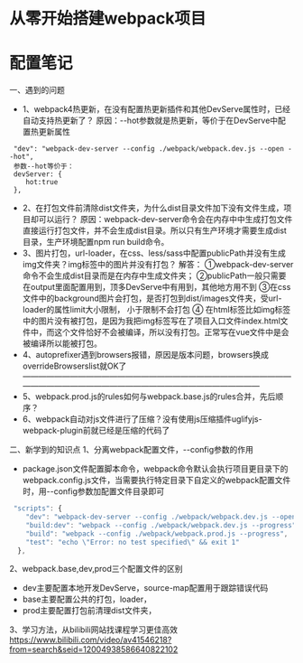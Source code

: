 # 从零开始搭建webpack项目
# 配置笔记
一、遇到的问题
* 1、webpack4热更新，在没有配置热更新插件和其他DevServe属性时，已经自动支持热更新了？
原因：--hot参数就是热更新，等价于在DevServe中配置热更新属性
```
 "dev": "webpack-dev-server --config ./webpack/webpack.dev.js --open --hot",
 参数--hot等价于：
 devServer: {
    hot:true
 },
```
* 2、在打包文件前清除dist文件夹，为什么dist目录文件加下没有文件生成，项目却可以运行？
原因：webpack-dev-server命令会在内存中中生成打包文件直接运行打包文件，并不会生成dist目录。所以只有生产环境才需要生成dist目录，生产环境配置npm run build命令。
* 3、图片打包，url-loader，在css、less/sass中配置publicPath并没有生成img文件夹？img标签中的图片并没有打包？
解答：
①webpack-dev-server命令不会生成dist目录而是在内存中生成文件夹；
②publicPath一般只需要在output里面配置用到，顶多DevServe中有用到，其他地方用不到
③在css文件中的background图片会打包，是否打包到dist/images文件夹，受url-loader的属性limit大小限制， 小于限制不会打包
④ 在html标签比如img标签中的图片没有被打包，是因为我把img标签写在了项目入口文件index.html文件中，而这个文件恰好不会被编译，所以没有打包。正常写在vue文件中是会被编译所以能被打包。
* 4、autoprefixer遇到browsers报错，原因是版本问题，browsers换成overrideBrowserslist就OK了
————————————————————————————————————————————————————————————————
* 5、webpack.prod.js的rules如何与webpack.base.js的rules合并，先后顺序？
* 6、webpack自动对js文件进行了压缩？没有使用js压缩插件uglifyjs-webpack-plugin前就已经是压缩的代码了


二、新学到的知识点
1、分离webpack配置文件，--config参数的作用
* package.json文件配置脚本命令，webpack命令默认会执行项目更目录下的webpack.config.js文件，当需要执行特定目录下自定义的webpack配置文件时，用--config参数加配置文件目录即可
```js
 "scripts": {
    "dev": "webpack-dev-server --config ./webpack/webpack.dev.js --open --hot",
    "build:dev": "webpack --config ./webpack/webpack.dev.js --progress",
    "build": "webpack --config ./webpack/webpack.prod.js --progress",
    "test": "echo \"Error: no test specified\" && exit 1"
  },
```

2、webpack.base,dev,prod三个配置文件的区别
* dev主要配置本地开发DevServe，source-map配置用于跟踪错误代码
* base主要配置公共的打包，loader，
* prod主要配置打包前清理dist文件夹，

3、学习方法，从bilibili网站找课程学习更佳高效
https://www.bilibili.com/video/av41546218?from=search&seid=12004938586640822102